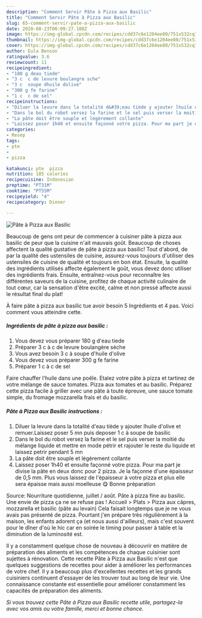 ```yaml
---
description: "Comment Servir Pâte à Pizza aux Basilic"
title: "Comment Servir Pâte à Pizza aux Basilic"
slug: 65-comment-servir-pate-a-pizza-aux-basilic
date: 2020-08-23T06:09:27.108Z
image: https://img-global.cpcdn.com/recipes/cdd37c6e1204ee80/751x532cq70/pate-a-pizza-aux-basilic-photo-principale-de-la-recette.jpg
thumbnail: https://img-global.cpcdn.com/recipes/cdd37c6e1204ee80/751x532cq70/pate-a-pizza-aux-basilic-photo-principale-de-la-recette.jpg
cover: https://img-global.cpcdn.com/recipes/cdd37c6e1204ee80/751x532cq70/pate-a-pizza-aux-basilic-photo-principale-de-la-recette.jpg
author: Eula Benson
ratingvalue: 3.6
reviewcount: 11
recipeingredient:
- "180 g deau tiede"
- "3 c  c de levure boulangre sche"
- "3 c  soupe dhuile dolive"
- "300 g fe farine"
- "1 c  c de sel"
recipeinstructions:
- "Diluer la levure dans la totalité d&#39;eau tiède y ajouter lhuile d&#39;olive et remuer.Laissez poser 5 mn puis deposer 1 c à soupe de basilic"
- "Dans le bol du robot versez la farine et le sel puis verser la moitié du mélange liquide et mettre en mode pétrir et rajouter le reste du liquide et laissez petrir pendant 5 mn"
- "La pâte doit être souple et légèrement collante"
- "Laissez poser 1h40 et ensuite façonné votre pizza. Pour ma part je divise la pâte en deux donc pour 2 pizza. Je la façonne d&#39;une épaisseur de 0,5 mm. Plus vous laissez de l&#39;épaisseur à votre pizza et plus elle sera épaisse mais aussi moelleuse 😋 Bonne préparation"
categories:
- Resep
tags:
- pte
- 
- pizza

katakunci: pte  pizza 
nutrition: 185 calories
recipecuisine: Indonesian
preptime: "PT31M"
cooktime: "PT55M"
recipeyield: "4"
recipecategory: Dinner

---
```



![Pâte à Pizza aux Basilic](https://img-global.cpcdn.com/recipes/cdd37c6e1204ee80/751x532cq70/pate-a-pizza-aux-basilic-photo-principale-de-la-recette.jpg)

Beaucoup de gens ont peur de commencer à cuisiner pâte à pizza aux basilic de peur que la cuisine n'ait mauvais goût. Beaucoup de choses affectent la qualité gustative de pâte à pizza aux basilic! Tout d'abord, de par la qualité des ustensiles de cuisine, assurez-vous toujours d'utiliser des ustensiles de cuisine de qualité et toujours en bon état. Ensuite, la qualité des ingrédients utilisés affecte également le goût, vous devez donc utiliser des ingrédients frais. Ensuite, entraînez-vous pour reconnaître les différentes saveurs de la cuisine, profitez de chaque activité culinaire de tout cœur, car la sensation d'être excité, calme et non pressé affecte aussi le résultat final du plat!

<!--inarticleads1-->

À faire pâte à pizza aux basilic tue avoir besoin 5 Ingrédients et 4 pas. Voici comment vous atteindre cette.

##### Ingrédients de pâte à pizza aux basilic :

1. Vous devez vous préparer 180 g d&#39;eau tiede
1. Préparer 3 c à c de levure boulangère sèche
1. Vous avez besoin 3 c à soupe d&#39;huile d&#39;olive
1. Vous devez vous préparer 300 g fe farine
1. Préparer 1 c à c de sel


Faire chauffer l&#39;huile dans une poêle. Etalez votre pâte à pizza et tartinez de votre mélange de sauce tomates. Pizza aux tomates et au basilic. Préparez cette pizza facile à griller avec une pâte à toute épreuve, une sauce tomate simple, du fromage mozzarella frais et du basilic. 

<!--inarticleads2-->

##### Pâte à Pizza aux Basilic instructions :

1. Diluer la levure dans la totalité d&#39;eau tiède y ajouter lhuile d&#39;olive et remuer.Laissez poser 5 mn puis deposer 1 c à soupe de basilic
1. Dans le bol du robot versez la farine et le sel puis verser la moitié du mélange liquide et mettre en mode pétrir et rajouter le reste du liquide et laissez petrir pendant 5 mn
1. La pâte doit être souple et légèrement collante
1. Laissez poser 1h40 et ensuite façonné votre pizza. Pour ma part je divise la pâte en deux donc pour 2 pizza. Je la façonne d&#39;une épaisseur de 0,5 mm. Plus vous laissez de l&#39;épaisseur à votre pizza et plus elle sera épaisse mais aussi moelleuse 😋 Bonne préparation


Source: Nourriture quotidienne, juillet / août. Pâte à pizza fine au basilic. Une envie de pizza ça ne se refuse pas ! Accueil &gt; Plats &gt; Pizza aux câpres, mozzarella et basilic (pâte au levain) Cela faisait longtemps que je ne vous avais pas présenté de pizza. Pourtant j&#39;en prépare très régulièrement à la maison, les enfants adorent ça (et nous aussi d&#39;ailleurs), mais c&#39;est souvent pour le dîner d&#39;où le hic car en soirée le timing pour passer à table et la diminution de la luminosité est. 

<!--inarticleads1-->

<p>
Il y a constamment quelque chose de nouveau à découvrir en matière de préparation des aliments et les compétences de chaque cuisinier sont sujettes à rénovation. Cette recette Pâte à Pizza aux Basilic n'est que quelques suggestions de recettes pour aider à améliorer les performances de votre chef. Il y a beaucoup plus d'excellentes recettes et les grands cuisiniers continuent d'essayer de les trouver tout au long de leur vie. Une connaissance constante est essentielle pour améliorer constamment les capacités de préparation des aliments.
</p>

<p>
<i>Si vous trouvez cette Pâte à Pizza aux Basilic recette utile, partagez-la avec vos amis ou votre famille, merci et bonne chance.</i>
</p>
